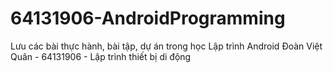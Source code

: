 # 64131906-AndroidProgramming
Lưu các bài thực hành, bài tập, dự án trong học Lập trình Android Đoàn Việt Quân - 64131906 - Lập trình thiết bị di động
